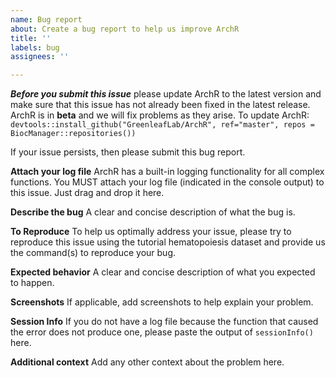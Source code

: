 ```yaml
---
name: Bug report
about: Create a bug report to help us improve ArchR
title: ''
labels: bug
assignees: ''

---
```


___Before you submit this issue___ please update ArchR to the latest version and make sure that this issue has not already been fixed in the latest release. ArchR is in __beta__ and we will fix problems as they arise. To update ArchR:
`devtools::install_github("GreenleafLab/ArchR", ref="master", repos = BiocManager::repositories())`

If your issue persists, then please submit this bug report.

**Attach your log file**
ArchR has a built-in logging functionality for all complex functions. You MUST attach your log file (indicated in the console output) to this issue. Just drag and drop it here.

**Describe the bug**
A clear and concise description of what the bug is.

**To Reproduce**
To help us optimally address your issue, please try to reproduce this issue using the tutorial hematopoiesis dataset and provide us the command(s) to reproduce your bug.

**Expected behavior**
A clear and concise description of what you expected to happen.

**Screenshots**
If applicable, add screenshots to help explain your problem.

**Session Info**
If you do not have a log file because the function that caused the error does not produce one, please paste the output of `sessionInfo()` here.

**Additional context**
Add any other context about the problem here.
